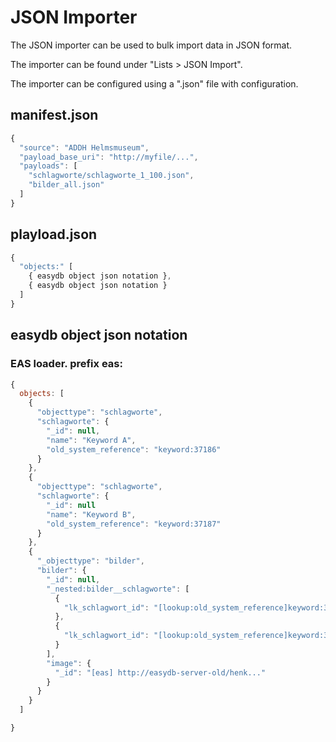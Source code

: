 # JSON Importer

The JSON importer can be used to bulk import data in JSON format.

The importer can be found under "Lists > JSON Import".

The importer can be configured using a ".json" file with configuration.

## manifest.json

```js
{
  "source": "ADDH Helmsmuseum",
  "payload_base_uri": "http://myfile/...",
  "payloads": [
    "schlagworte/schlagworte_1_100.json",
    "bilder_all.json"
  ]
}
````

## playload.json

```js
{
  "objects:" [
    { easydb object json notation },
    { easydb object json notation }
  ]
}
```

## easydb object json notation

### EAS loader. prefix eas:

```js
{
  objects: [
    {
      "objecttype": "schlagworte",
      "schlagworte": {
        "_id": null,
        "name": "Keyword A",
        "old_system_reference": "keyword:37186"
      }
    },
    {
      "objecttype": "schlagworte",
      "schlagworte": {
        "_id": null
        "name": "Keyword B",
        "old_system_reference": "keyword:37187"
      }
    },
    {
      "_objecttype": "bilder",
      "bilder": {
        "_id": null,
        "_nested:bilder__schlagworte": [
          {
            "lk_schlagwort_id": "[lookup:old_system_reference]keyword:37186"
          },
          {
            "lk_schlagwort_id": "[lookup:old_system_reference]keyword:37187"
          }
        ],
        "image": {
          "_id": "[eas] http://easydb-server-old/henk..."
        }
      }
    }
  ]

}
```
